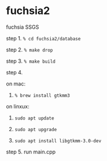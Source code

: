 # fuchsia2
fuchsia SSGS

step 1. ```% cd fuchsia2/database```

step 2. ```% make drop```

step 3. ```% make build```

step 4. 

  on mac:
  1. ```% brew install gtkmm3```
        
  on linxux: 
  1. ```sudo apt update```
  
  2. ```sudo apt upgrade```
  
  3. ```sudo apt install libgtkmm-3.0-dev```
        
step 5. run main.cpp


